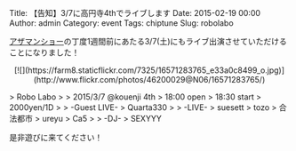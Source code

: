 Title: 【告知】3/7に高円寺4thでライブします
Date: 2015-02-19 00:00
Author: admin
Category: event
Tags: chiptune
Slug: robolabo

[アザマンショー](http://chipordie.otherman-records.com)の丁度1週間前にあたる3/7(土)にもライブ出演させていただけることになりました！

<p>
<center>
[![](https://farm8.staticflickr.com/7325/16571283765_e33a0c8499_o.jpg)](http://www.flickr.com/photos/46200029@N06/16571283765/)

</center>
</p>
> Robo Labo
>
> 2015/3/7 @kouenji 4th  
>  18:00 open  
>  18:30 start  
>  2000yen/1D
>
> -Guest LIVE-  
>  Quarta330
>
> -LIVE-  
>  suesett  
>  tozo  
>  合法都市  
>  ureyu  
>  Ca5
>
> -DJ-  
>  SEXYYY

是非遊びに来てください！
